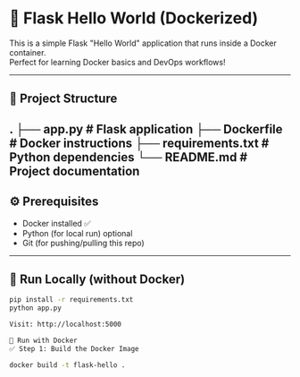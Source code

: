 # 🚀 Flask Hello World (Dockerized)

This is a simple Flask "Hello World" application that runs inside a Docker container.  
Perfect for learning Docker basics and DevOps workflows!

---

## 📁 Project Structure

.
├── app.py # Flask application
├── Dockerfile # Docker instructions
├── requirements.txt # Python dependencies
└── README.md # Project documentation
---

## ⚙️ Prerequisites

- Docker installed ✅  
- Python (for local run) optional  
- Git (for pushing/pulling this repo)

---

## 🐍 Run Locally (without Docker)

```bash
pip install -r requirements.txt
python app.py

Visit: http://localhost:5000

🐳 Run with Docker
✅ Step 1: Build the Docker Image

docker build -t flask-hello .

